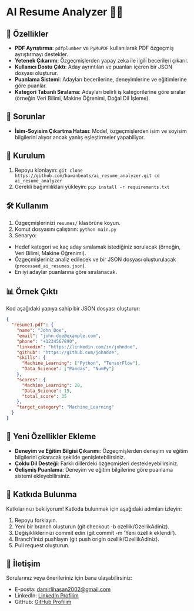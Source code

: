 # AI Resume Analyzer 🤖📄

## 🚀 Özellikler
- **PDF Ayrıştırma**: `pdfplumber` ve `PyMuPDF` kullanılarak PDF özgeçmiş ayrıştırmayı destekler.
- **Yetenek Çıkarımı**: Özgeçmişlerden yapay zeka ile ilgili becerileri çıkarır.
- **Kullanıcı Dostu Çıktı**: Aday ayrıntıları ve puanları içeren bir JSON dosyası oluşturur.
- **Puanlama Sistemi**: Adayları becerilerine, deneyimlerine ve eğitimlerine göre puanlar.
- **Kategori Tabanlı Sıralama**: Adayları belirli iş kategorilerine göre sıralar (örneğin Veri Bilimi, Makine Öğrenimi, Doğal Dil İşleme).

## 🚨 Sorunlar
- **İsim-Soyisim Çıkartma Hatası**: Model, özgeçmişlerden isim ve soyisim bilgilerini alıyor ancak yanlış eşleştirmeler yapabiliyor.

## 📂 Kurulum
1. Repoyu klonlayın:
``
git clone https://github.com/hawanbeats/ai_resume_analyzer.git
cd ai_resume_analyzer
``
2. Gerekli bağımlılıkları yükleyin:
``
pip install -r requirements.txt
``

## 🛠️ Kullanım
1. Özgeçmişlerinizi ``resumes/`` klasörüne koyun.
2. Komut dosyasını çalıştırın:
``
python main.py
``
3. Senaryo:
- Hedef kategori ve kaç aday sıralamak istediğiniz sorulacak (örneğin, Veri Bilimi, Makine Öğrenimi).
- Özgeçmişleriniz analiz edilecek ve bir JSON dosyası oluşturulacak (``processed_ai_resumes.json``).
- En iyi adaylar puanlarına göre sıralanacak.

## 📊 Örnek Çıktı
Kod aşağıdaki yapıya sahip bir JSON dosyası oluşturur:
```json
{
  "resume1.pdf": {
    "name": "John Doe",
    "email": "john.doe@example.com",
    "phone": "+1234567890",
    "linkedin": "https://linkedin.com/in/johndoe",
    "github": "https://github.com/johndoe",
    "skills": {
      "Machine_Learning": ["Python", "TensorFlow"],
      "Data_Science": ["Pandas", "NumPy"]
    },
    "scores": {
      "Machine_Learning": 20,
      "Data_Science": 15,
      "total_score": 35
    },
    "target_category": "Machine_Learning"
  }
}
```
## 📝 Yeni Özellikler Ekleme
- **Deneyim ve Eğitim Bilgisi Çıkarımı**: Özgeçmişlerden deneyim ve eğitim bilgilerini çıkaracak şekilde genişletebilirsiniz.
- **Çoklu Dil Desteği**: Farklı dillerdeki özgeçmişleri destekleyebilirsiniz.
- **Gelişmiş Puanlama**: Deneyim ve eğitim bilgilerine göre puanlama sistemi ekleyebilirsiniz.

## 🤝 Katkıda Bulunma
Katkılarınızı bekliyorum! Katkıda bulunmak için aşağıdaki adımları izleyin:
1. Repoyu forklayın.
2. Yeni bir branch oluşturun (git checkout -b ozellik/OzellikAdiniz).
3. Değişikliklerinizi commit edin (git commit -m 'Yeni özellik eklendi').
4. Branch'inizi pushlayın (git push origin ozellik/OzellikAdiniz).
5. Pull request oluşturun.

## 📧 İletişim
Sorularınız veya önerileriniz için bana ulaşabilirsiniz:
- E-posta: damirlihasan2002@gmail.com
- LinkedIn: [LinkedIn Profilim](https://www.linkedin.com/in/hasan-damirli/)
- GitHub: [GitHub Profilim](https://github.com/hawanbeats)
